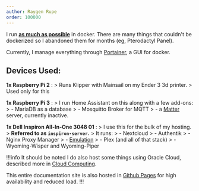 ```yaml
---
author: Raygen Rupe
order: 100000
---
```


I run <ins>**as much as possible**</ins> in docker. There are many things that couldn't be dockerized so I abandoned them for months (eg, Pterodactyl Panel).

Currently, I manage everything through [Portainer](/overview/portainer), a GUI for docker.

## Devices Used:

**1x Raspberry Pi 2**
:   > Runs Klipper with Mainsail on my Ender 3 3d printer.
    > Used only for this

**1x Raspberry Pi 3**
:   > I run Home Assistant on this along with a few add-ons:
    > - MariaDB as a database
    > - Mosquitto Broker for MQTT
    > - a [Matter](https://en.wikipedia.org/wiki/Matter_(standard)) server, currently inactive.

**1x Dell Inspiron All-In-One 3048 01**
:   > I use this for the bulk of my hosting.
    > **Referred to as `inspiron-server`.**
    > It runs:
    > - Nextcloud
    > - Authentik
    > - Nginx Proxy Manager
    > - [Emulation](/emulation/)
    > - Plex (and all of that stack)
    > - Wyoming-Wisper and Wyoming-Piper

!!!info
It should be noted I do also host some things using Oracle Cloud, described more in [Cloud Computing](/cloud-computing).

This entire documentation site is also hosted in [Github Pages](https://pages.github.com/) for high availability and reduced load.
!!!